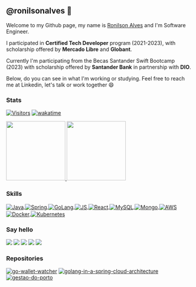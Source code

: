 ## @ronilsonalves  👋

Welcome to my Github page, my name is [Ronilson Alves](https://www.linkedin.com/in/ronilsonalves/?locale=en_US) and I'm Software Engineer.

I participated in <b>Certified Tech Developer</b> program (2021-2023), with scholarship offered by <b>Mercado Libre</b> and <b>Globant</b>.

Currently I'm participating from the Becas Santander Swift Bootcamp (2023) with scholarship offered by <b>Santander Bank</b> in partnership with <b>DIO</b>.

Below, do you can see in what I'm working or studying. Feel free to reach me at Linkedin, let's talk or work together 😄

### Stats
[![Visitors](https://api.visitorbadge.io/api/visitors?path=https%3A%2F%2Fgithub.com%2Fronilson&label=views&countColor=%2337d67a&style=flat&labelStyle=upper)](https://www.linkedin.com/in/ronilsonalves)
[![wakatime](https://wakatime.com/badge/user/37666c36-7365-4269-8c5c-8dd4e149e878.svg)](https://wakatime.com/@ronilsonalves)

<div>
  <a href="https://www.linkedin.com/in/ronilsonalves/">
  <img height="160em" src="https://gitreadmestats.ronilsonalves.com/api?username=ronilsonalves&layout=compact&show_icons=true&theme=dark&include_all_commits=true&count_private=true">
  <img height="160em" src="https://gitreadmestats.ronilsonalves.com/api/top-langs/?username=ronilsonalves&layout=compact&langs_count=7&theme=dark"></a>
</div>

### Skills

<div style="display: inline_block">
 <a href="https://www.linkedin.com/in/ronilsonalves/">
  <img align="center" alt="Java" src="https://img.shields.io/badge/Java-ED8B00?style=for-the-badge&logo=java&logoColor=white">
  <img align="center" alt="Spring" src="https://img.shields.io/badge/Spring-6DB33F?style=for-the-badge&logo=spring&logoColor=white">
  <img align="center" alt="GoLang" src="https://img.shields.io/badge/Go-0077B5?style=for-the-badge&logo=Go&logoColor=white">
  <img align="center" alt="JS" src="https://img.shields.io/badge/JavaScript-323330?style=for-the-badge&logo=javascript&logoColor=F7DF1E">
  <img align="center" alt="React" src="https://img.shields.io/badge/React-20232A?style=for-the-badge&logo=react&logoColor=61DAFB">
  <img align="center" alt="MySQL" src="https://img.shields.io/badge/MySQL-00000F?style=for-the-badge&logo=mysql&logoColor=white">
  <img align="center" alt="Mongo" src="https://img.shields.io/badge/MongoDB-4EA94B?style=for-the-badge&logo=mongodb&logoColor=white">
  <img align="center" alt="AWS" src="https://img.shields.io/badge/Amazon_AWS-232F3E?style=for-the-badge&logo=amazon-aws&logoColor=white">
  <img align="center" alt="Docker" src="https://img.shields.io/badge/Docker-0077B5?style=for-the-badge&logo=docker&logoColor=white">
  <img align="center" alt="Kubernetes" src="https://img.shields.io/badge/Kubernetes-0077B5?style=for-the-badge&logo=kubernetes&logoColor=white">
 </a>
</div>

### Say hello

<div style="display: inline_block">
 <a href="https://www.linkedin.com/in/ronilsonalves"><img src="https://img.shields.io/badge/LinkedIn-0077B5?style=for-the-badge&logo=linkedin&logoColor=white"></a>
 <a href="https://www.gitlab.com/ronilsonalves"><img src="https://img.shields.io/badge/GitLab-330F63?style=for-the-badge&logo=gitlab&logoColor=white"></a>
 <a href="https://twitter.com/ronilsonalves"><img src="https://img.shields.io/badge/twitter-0077B5?style=for-the-badge&logo=Twitter&logoColor=white"></a>
 <a href="mailto:falecom@ronilsonalves.com"><img src="https://img.shields.io/badge/Gmail-D14836?style=for-the-badge&logo=gmail&logoColor=white"></a>
 <a href="https://www.ronilsonalves.com"><img src="https://img.shields.io/badge/website-000000?style=for-the-badge&logo=About.me&logoColor=white"></a>
</div>


### Repositories
[![go-wallet-watcher](https://github-readme-stats.vercel.app/api/pin/?username=ronilsonalves&repo=go-wallet-watcher&bg_color=000&border_color=30A3DC&show_icons=true&icon_color=30A3DC&title_color=E94D5F&text_color=FFF)](https://github.com/ronilsonalves/go-wallet-watcher)
[![golang-in-a-spring-cloud-architecture](https://github-readme-stats.vercel.app/api/pin/?username=ronilsonalves&repo=GoLang-in-a-spring-cloud-architecture&bg_color=000&border_color=30A3DC&show_icons=true&icon_color=30A3DC&title_color=E94D5F&text_color=FFF)](https://github.com/ronilsonalves/GoLang-in-a-spring-cloud-architecture)
[![gestao-do-porto](https://github-readme-stats.vercel.app/api/pin/?username=ronilsonalves&repo=gestao-do-porto&bg_color=000&border_color=30A3DC&show_icons=true&icon_color=30A3DC&title_color=E94D5F&text_color=FFF)](https://github.com/ronilsonalves/gestao-do-porto)